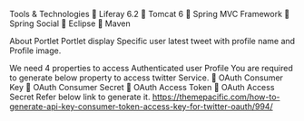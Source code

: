 Tools & Technologies 
	Liferay 6.2 
	Tomcat 6
	Spring MVC Framework 
	Spring Social 
	Eclipse 
	Maven

About Portlet
Portlet display Specific user latest tweet with profile name and Profile image.

We need 4 properties to access Authenticated user Profile
You are required to generate below property to access twitter Service.
	OAuth Consumer Key 
	OAuth Consumer Secret
	OAuth Access Token
	OAuth Access Secret
Refer below link to generate it.
https://themepacific.com/how-to-generate-api-key-consumer-token-access-key-for-twitter-oauth/994/
